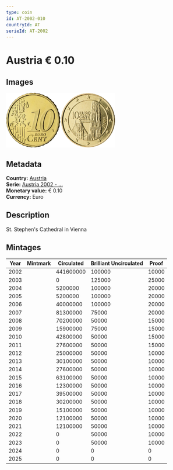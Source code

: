 ```yaml
---
type: coin
id: AT-2002-010
countryId: AT
serieId: AT-2002
---
```


# Austria € 0.10

## Images

<img src="../../../Images/common-2002-010.webp" height="150" alt="Front image"><img src="Images/austria-2002-010.webp" height="150" alt="Back image">

## Metadata

**Country:** [Austria](../index.md)\
**Serie:** [Austria 2002 - ...](index.md)\
**Monetary value:** € 0.10\
**Currency:** Euro

## Description

St. Stephen's Cathedral in Vienna

## Mintages

| Year | Mintmark | Circulated | Brilliant Uncirculated | Proof |
| ---- | -------- | ---------- | ---------------------- | ----- |
| 2002 |          | 441600000  | 100000                 | 10000 |
| 2003 |          | 0          | 125000                 | 25000 |
| 2004 |          | 5200000    | 100000                 | 20000 |
| 2005 |          | 5200000    | 100000                 | 20000 |
| 2006 |          | 40000000   | 100000                 | 20000 |
| 2007 |          | 81300000   | 75000                  | 20000 |
| 2008 |          | 70200000   | 50000                  | 15000 |
| 2009 |          | 15900000   | 75000                  | 15000 |
| 2010 |          | 42800000   | 50000                  | 15000 |
| 2011 |          | 27600000   | 50000                  | 15000 |
| 2012 |          | 25000000   | 50000                  | 10000 |
| 2013 |          | 30100000   | 50000                  | 10000 |
| 2014 |          | 27600000   | 50000                  | 10000 |
| 2015 |          | 63100000   | 50000                  | 10000 |
| 2016 |          | 12300000   | 50000                  | 10000 |
| 2017 |          | 39500000   | 50000                  | 10000 |
| 2018 |          | 30200000   | 50000                  | 10000 |
| 2019 |          | 15100000   | 50000                  | 10000 |
| 2020 |          | 12100000   | 50000                  | 10000 |
| 2021 |          | 12100000   | 50000                  | 10000 |
| 2022 |          | 0          | 50000                  | 10000 |
| 2023 |          | 0          | 50000                  | 10000 |
| 2024 |          | 0          | 0                      | 0     |
| 2025 |          | 0          | 0                      | 0     |
